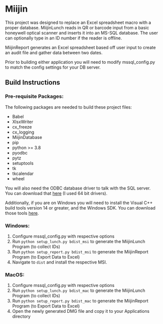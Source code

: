 # Miijin

This project was designed to replace an Excel spreadsheet macro with a proper database.
MiijinLunch reads in QR or barcode input from a basic honeywell optical scanner and inserts it into an MS-SQL database.
The user can optionally type in an ID number if the reader is offline.

MiijinReport generates an Excel spreadsheet based off user input to create an audit file and gather data between two dates. 

Prior to building either application you will need to modify mssql_config.py to match the config settings for your DB server. 


## Build Instructions

### Pre-requisite Packages:

The following packages are needed to build these project files:

* Babel
* XlsxWriter
* cx_freeze
* cx_logging
* MiijinDatabase
* pip
* python >= 3.8 
* pyodbc
* pytz
* setuptools
* tk
* tkcalendar
* wheel

You will also need the ODBC database driver to talk with the SQL server. You can download that
[here](https://docs.microsoft.com/en-us/sql/connect/odbc/download-odbc-driver-for-sql-server?view=sql-server-ver15) (I used 64 bit drivers). 

Additionally, if you are on Windows you will need to install the Visual C++ build tools version 14 or greater, and the Windows SDK. 
You can download those tools [here](https://visualstudio.microsoft.com/visual-cpp-build-tools/).

### Windows:
1. Configure mssql_config.py with respective options
2. Run ```python setup_lunch.py bdist_msi``` to generate the MiijinLunch Program (to collect IDs)
3. Run ```python setup_report.py bdist_msi```  to generate the MiijinReport Program (to Export Data to Excel)
4. Navigate to ```dist``` and install the respective MSI. 

### MacOS:

1. Configure mssql_config.py with respective options
2. Run ```python setup_lunch.py bdist_mac``` to generate the MiijinLunch Program (to collect IDs)
3. Run ```python setup_report.py bdist_mac```  to generate the MiijinReport Program (to Export Data to Excel)
4. Open the newly generated DMG file and copy it to your Applications directory